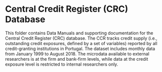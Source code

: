 # Central Credit Register (CRC) Database


This folder contains Data Manuals and supporting documentation for the Central Credit Register (CRC) database. The CCR tracks credit supply (i.e., outstanding credit exposures, defined by a set of variables) reported by all credit-granting institutions in Portugal. The dataset includes monthly data from January 1999 to August 2018. 
The microdata available to external researchers is at the firm and bank-firm levels, while data at the credit exposure level is restricted to internal researchers only.
